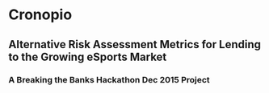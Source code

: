 # Cronopio 
## Alternative Risk Assessment Metrics for Lending to the Growing eSports Market
### A Breaking the Banks Hackathon Dec 2015 Project


